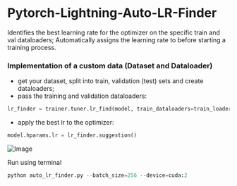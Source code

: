 # Pytorch-Lightning-Auto-LR-Finder

Identifies the best learning rate for the optimizer on the specific train and val dataloaders; Automatically assigns the learning rate to before starting a training process.

### Implementation of a custom data (Dataset and Dataloader)
- get your dataset, split into train, validation (test) sets and create dataloaders;
- pass the training and validation dataloaders:
```python
lr_finder = trainer.tuner.lr_find(model, train_dataloaders=train_loader, val_dataloaders=val_loader)
```
- apply the best lr to the optimizer:
```python
model.hparams.lr = lr_finder.suggestion()
```


![Image](https://user-images.githubusercontent.com/50166164/202942637-e3674ee5-56ae-4ffb-830d-d5e42fb91072.PNG)

Run using terminal
```python
python auto_lr_finder.py --batch_size=256 --device=cuda:2 
```
